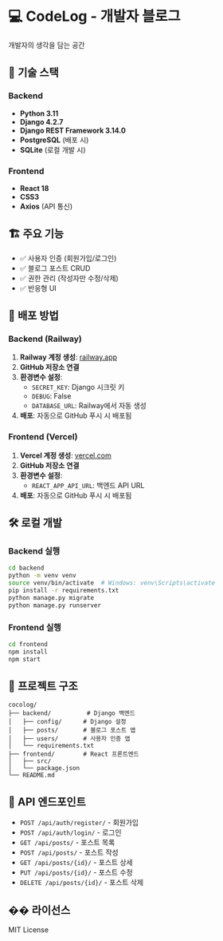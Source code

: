 # 💻 CodeLog - 개발자 블로그

개발자의 생각을 담는 공간

## 🚀 기술 스택

### Backend
- **Python 3.11**
- **Django 4.2.7**
- **Django REST Framework 3.14.0**
- **PostgreSQL** (배포 시)
- **SQLite** (로컬 개발 시)

### Frontend
- **React 18**
- **CSS3**
- **Axios** (API 통신)

## 🏗️ 주요 기능

- ✅ 사용자 인증 (회원가입/로그인)
- ✅ 블로그 포스트 CRUD
- ✅ 권한 관리 (작성자만 수정/삭제)
- ✅ 반응형 UI

## 🚀 배포 방법

### Backend (Railway)

1. **Railway 계정 생성**: [railway.app](https://railway.app)
2. **GitHub 저장소 연결**
3. **환경변수 설정**:
   - `SECRET_KEY`: Django 시크릿 키
   - `DEBUG`: False
   - `DATABASE_URL`: Railway에서 자동 생성
4. **배포**: 자동으로 GitHub 푸시 시 배포됨

### Frontend (Vercel)

1. **Vercel 계정 생성**: [vercel.com](https://vercel.com)
2. **GitHub 저장소 연결**
3. **환경변수 설정**:
   - `REACT_APP_API_URL`: 백엔드 API URL
4. **배포**: 자동으로 GitHub 푸시 시 배포됨

## 🛠️ 로컬 개발

### Backend 실행
```bash
cd backend
python -m venv venv
source venv/bin/activate  # Windows: venv\Scripts\activate
pip install -r requirements.txt
python manage.py migrate
python manage.py runserver
```

### Frontend 실행
```bash
cd frontend
npm install
npm start
```

## 📁 프로젝트 구조

```
cocolog/
├── backend/          # Django 백엔드
│   ├── config/      # Django 설정
│   ├── posts/       # 블로그 포스트 앱
│   ├── users/       # 사용자 인증 앱
│   └── requirements.txt
├── frontend/        # React 프론트엔드
│   ├── src/
│   └── package.json
└── README.md
```

## 🔧 API 엔드포인트

- `POST /api/auth/register/` - 회원가입
- `POST /api/auth/login/` - 로그인
- `GET /api/posts/` - 포스트 목록
- `POST /api/posts/` - 포스트 작성
- `GET /api/posts/{id}/` - 포스트 상세
- `PUT /api/posts/{id}/` - 포스트 수정
- `DELETE /api/posts/{id}/` - 포스트 삭제

## �� 라이선스

MIT License

